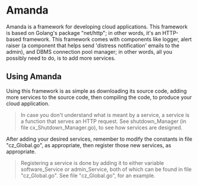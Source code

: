 # Amanda

Amanda is a framework for developing cloud applications. This framework is based on Golang's package "net/http"; in other words, it's an HTTP-based framework. This framework comes with components like logger, alert raiser (a component that helps send 'distress notification' emails to the admin), and DBMS connection pool manager; in other words, all you possibly need to do, is to add more services.



## Using Amanda

Using this framework is as simple as downloading its source code, adding more services to the source code, then compiling the code, to produce your cloud application.

> In case you don't understand what is meant by a service, a service is a function that serves an HTTP request. See shutdown\_Manager (in file cx\_Shutdown\_Manager.go), to see how services are designed.

After adding your desired services, remember to modify the constants in file "cz\_Global.go", as appropriate, then register those new services, as appropriate.

> Registering a service is done by adding it to either variable software\_Service or admin\_Service, both of which can be found in file "cz\_Global.go". See file "cz\_Global.go", for an example.

